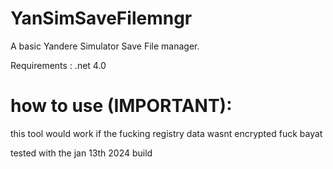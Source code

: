 # YanSimSaveFilemngr
A basic Yandere Simulator Save File manager.

Requirements : .net 4.0

# how to use (IMPORTANT):
 this tool would work if the fucking registry data wasnt encrypted fuck bayat

tested with the jan 13th 2024 build
